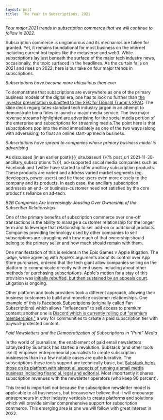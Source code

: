 ```yaml
---
layout: post
title:  The Year in Subscriptions, 2021
---
```


*Four major 2021 trends in subscription commerce that we will continue to follow in 2022.*

<!--excerpt--> 

Subscription commerce is unglamorous and its mechanics are taken for granted. Yet, it remains foundational for most business on the internet including current hot topics like the metaverse and web3. While subscriptions lay just beneath the surface of the major tech industry news, occasionally, the topic surfaced in the headlines. As the curtain falls on 2021 and rises on 2022, here is our take on four major trends in subscriptions.

*Subscriptions have become more ubiquitious than ever*

To demonstrate that subscriptions are everywhere as one of the primary business models of the digital era, one has to look no further than [the investor presentation submitted to the SEC for Donald Trump's SPAC](https://www.sec.gov/Archives/edgar/data/1849635/000119312521348593/d242442dex992.htm). The slide deck regurgitates standard tech industry jargon in an attempt to demonstrate bona fides to launch a major media service. The two major revenue streams highlighted are advertising for the social media portion of the enterprise and subscriptions for streaming media.The point here is that subscriptions pop into the mind immediately as one of the two ways (along with adversising) to float an online start-up media business. 

*Subscriptions have spread to companies whose primary business model is advertising*

As discussed [in an earlier post](({{ site.baseurl }}{% post_url 2021-11-30-ancillary_subscriptions %})), ad-supported social media companies such as Facebook and Twitter have started to offer ancillary subscription products. These products are varied and address varied market segments (eg. developers, power-users) and tie those users even more closely to the company and its products. In each case, the ancillary subscription addresses an end- or business-customer need not satisfied by the core product's reliance on ad-tech.

*B2B Companies Are Increasingly Jousting Over Ownership of the Subscriber Relationships*

One of the primary benefits of subscription commerce over one-off transactions is the ability to manage a customer relationship for the longer term and to leverage that relationship to sell add-on or additional products. Companies providing technology used by other companies to sell subscriptions are struggling with how much of that ownership should belong to the primary seller and how much should remain with them.

One manifestation of this is evident in the Epic Games v Apple litigation. The judge, while agreeing with Apple's arguments about its control over App Store purchases, ordered that the tech giant allow companies selling on the platform to communicate directly with end users including about other methods for purchasing subscriptions. Apple's motion for a stay of this provision was [initially rebuffed, but then sustained by an appeals court](https://www.theverge.com/2021/12/8/22814147/epic-apple-app-store-injunction-paused). Litigation is ongoing.

Other platform and tools providers took a different approach, allowing their business customers to build and monetize customer relationships. One example of this is [Facebook Subscriptions](https://www.facebook.com/creators/earn-money-with-subscriptions) (originally called Fan Subscriptions) which allows "influencers" to sell access to premium content; another one is [Discord which is currently rolling out "premium memberships,"](https://techcrunch.com/2021/12/07/discord-premium-memberships/) a way for communities to create a paid subscription tier with paywall-protected content.

*Paid Newsletters and the Democratization of Subscriptions in "Print" Media*

In the world of journalism, the enablement of paid email newsletters catalyzed by Substack has started a revolution. Substack (and other tools like it) empower entrepreneurial journalists to create subscription businesses than in a few notable cases are quite lucrative. The subscriptions these tools support are technically basic, but [Substack helps those on its platform with almost all aspects of running a small media business including financial, legal and editorial](https://substack.com/going-paid-guide). Most importantly it shares subscription revenues with the newsletter operators (who keep 90 percent). 

This trend is important not because the subscription newsletter model is applicable to all businesses, but because we believe that it will encourage entrepreneurs in other industry verticals to create platforms and solutions which will provide similar comprehensive support for subscription commerce. This emerging area is one we will follow with great interest in 2022.